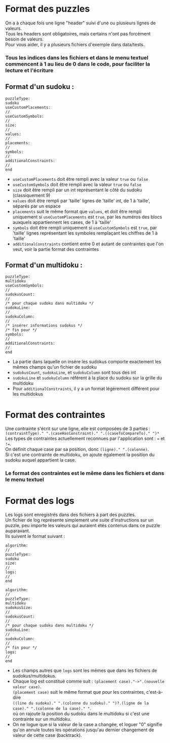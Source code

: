 # Format des puzzles
On a à chaque fois une ligne "header" suivi d'une ou plusieurs lignes de valeurs.  
Tous les headers sont obligatoires, mais certains n'ont pas forcément besoin de valeurs.  
Pour vous aider, il y a plusieurs fichiers d'exemple dans data/tests.
### Tous les indices dans les fichiers et dans le menu textuel commencent à 1 au lieu de 0 dans le code, pour faciliter la lecture et l'écriture

## Format d'un sudoku : 
```
puzzleType:
sudoku
useCustomPlacements:
//
useCustomSymbols:
//
size:
//
values:
//
placements:
//
symbols:
//
additionalConstraints:
//
end
```
- ``useCustomPlacements`` doit être rempli avec la valeur `true` ou `false`  
- ``useCustomSymbols`` doit être rempli avec la valeur `true` ou `false`  
- ``size`` doit être rempli par un int représentant le côté du sudoku (classiquement 9)  
- ``values`` doit être rempli par 'taille' lignes de 'taille' int, de 1 à 'taille', séparés par un espace  
- ``placements`` suit le même format que ``values``, et doit être rempli uniquement si ``useCustomPlacements`` est `true`, par les numéros des blocs auxquels appartiennent les cases, de 1 à 'taille'  
- ``symbols`` doit être rempli uniquement si ``useCustomSymbols`` est `true`, par 'taille' lignes représentant les symboles remplaçant les chiffres de 1 à 'taille'  
- ``additionalConstraints`` contient entre 0 et autant de contraintes que l'on veut, voir la partie format des contraintes

## Format d'un multidoku :
```
puzzleType:
multidoku
useCustomSymbols:
//
sudokusCount:
//
/* pour chaque sudoku dans multidoku */
sudokuLine:
//
sudokuColumn:
//
/* insérer informations sudokus */
/* fin pour */
symbols:
//
additionalConstraints:
//
end
```
- La partie dans laquelle on insère les sudokus comporte exactement les mêmes champs qu'un fichier de sudoku
- ``sudokusCount``, ``sudokuLine``, et ``sudokuColumn`` sont tous des int  
- ``sudokuLine`` et ``sudokuColumn`` référent à la place du sudoku sur la grille du multidoku  
- Pour ``additionalConstraints``, il y a un format légèrement différent pour les multidokus  

# Format des contraintes
Une contrainte s'écrit sur une ligne, elle est composées de 3 parties :  
``(contraintType)." ".(caseHasConstraint)." ".((caseToCompareTo)." ")*``  
Les types de contraintes actuellement reconnues par l'application sont : `=` et `!=`.  
On définit chaque case par sa position, donc `(ligne)." ".(colonne)`.  
Si c'est une contrainte de multidoku, on ajoute également la position du sudoku auquel appartient la case.
### Le format des contraintes est le même dans les fichiers et dans le menu textuel

# Format des logs
Les logs sont enregistrés dans des fichiers à part des puzzles.  
Un fichier de log représente simplement une suite d'instructions sur un puzzle,
peu importe les valeurs qui auraient étés contenus dans ce puzzle auparavant.  
Ils suivent le format suivant :
```
algorithm:
//
puzzleType:
sudoku
size:
//
logs:
//
end
```
```
algorithm:
//
puzzleType:
multidoku
sudokusSize:
//
sudokusCount:
//
/* pour chaque sudoku dans multidoku */
sudokuLine:
//
sudokuColumn:
//
/* fin pour */
logs:
//
end
```
- Les champs autres que ``logs`` sont les mêmes que dans les fichiers de sudokus/multidokus.
- Chaque log est constitué comme suit : ``(placement case)."->".(nouvelle valeur case)``.  
``(placement case)`` suit le même format que pour les contraintes, c'est-à-dire  
``((line du sudoku)." ".(colonne du sudoku)." ")?.(ligne de la case)." ".(colonne de la case)." "``.  
où on rajoute la position du sudoku dans le multidoku si c'est une contrainte sur un multidoku.  
- On ne logue que si la valeur de la case a changée, et loguer "0" signifie
qu'on annule toutes les opérations jusqu'au dernier changement de valeur de cette case (backtrack).

